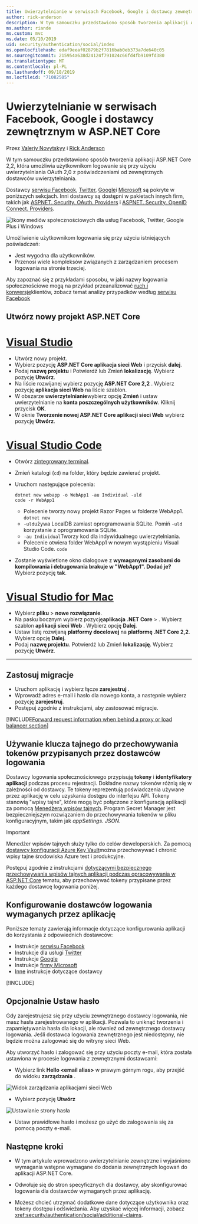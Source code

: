 ```yaml
---
title: Uwierzytelnianie w serwisach Facebook, Google i dostawcy zewnętrznym w ASP.NET Core
author: rick-anderson
description: W tym samouczku przedstawiono sposób tworzenia aplikacji ASP.NET Core 2. x przy użyciu protokołu OAuth 2,0 z zewnętrznymi dostawcami uwierzytelniania.
ms.author: riande
ms.custom: mvc
ms.date: 05/10/2019
uid: security/authentication/social/index
ms.openlocfilehash: edaf9eeaf02879b2f7816bab0eb373a7de640c05
ms.sourcegitcommit: 215954a638d24124f791024c66fd4fb9109fd380
ms.translationtype: MT
ms.contentlocale: pl-PL
ms.lasthandoff: 09/18/2019
ms.locfileid: "71082505"
---
```

# <a name="facebook-google-and-external-provider-authentication-in-aspnet-core"></a>Uwierzytelnianie w serwisach Facebook, Google i dostawcy zewnętrznym w ASP.NET Core

Przez [Valeriy Novytskyy](https://github.com/01binary) i [Rick Anderson](https://twitter.com/RickAndMSFT)

W tym samouczku przedstawiono sposób tworzenia aplikacji ASP.NET Core 2,2, która umożliwia użytkownikom logowanie się przy użyciu uwierzytelniania OAuth 2,0 z poświadczeniami od zewnętrznych dostawców uwierzytelniania.

Dostawcy [serwisu Facebook](xref:security/authentication/facebook-logins), [Twitter](xref:security/authentication/twitter-logins), [Google](xref:security/authentication/google-logins)i [Microsoft](xref:security/authentication/microsoft-logins) są pokryte w poniższych sekcjach. Inni dostawcy są dostępni w pakietach innych firm, takich jak [ASPNET. Security. OAuth. Providers](https://github.com/aspnet-contrib/AspNet.Security.OAuth.Providers) i [ASPNET. Security. OpenID Connect. Providers](https://github.com/aspnet-contrib/AspNet.Security.OpenId.Providers).

![Ikony mediów społecznościowych dla usług Facebook, Twitter, Google Plus i Windows](index/_static/social.png)

Umożliwienie użytkownikom logowania się przy użyciu istniejących poświadczeń:
* Jest wygodna dla użytkowników.
* Przenosi wiele kompleksów związanych z zarządzaniem procesem logowania na stronie trzeciej. 

Aby zapoznać się z przykładami sposobu, w jaki nazwy logowania społecznościowe mogą na przykład przeanalizować [ruch i konwersje](https://dev.twitter.com/resources/case-studies)klientów, zobacz temat analizy przypadków według [serwisu Facebook](https://www.facebook.com/unsupportedbrowser)

## <a name="create-a-new-aspnet-core-project"></a>Utwórz nowy projekt ASP.NET Core

# <a name="visual-studiotabvisual-studio"></a>[Visual Studio](#tab/visual-studio)

* Utwórz nowy projekt.
* Wybierz pozycję **ASP.NET Core aplikacja sieci Web** i przycisk **dalej**.
* Podaj **nazwę projektu** i Potwierdź lub Zmień **lokalizację**. Wybierz pozycję **Utwórz**.
* Na liście rozwijanej wybierz pozycję **ASP.NET Core 2,2** . Wybierz pozycję **aplikacja sieci Web** na liście szablon.
* W obszarze **uwierzytelnianie**wybierz opcję **Zmień** i ustaw uwierzytelnianie na **konta poszczególnych użytkowników**. Kliknij przycisk **OK**.
* W oknie **Tworzenie nowej ASP.NET Core aplikacji sieci Web** wybierz pozycję **Utwórz**.

# <a name="visual-studio-codetabvisual-studio-code"></a>[Visual Studio Code](#tab/visual-studio-code)

* Otwórz [zintegrowany terminal](https://code.visualstudio.com/docs/editor/integrated-terminal).

* Zmień katalogi (`cd`) na folder, który będzie zawierać projekt.

* Uruchom następujące polecenia:

  ```dotnetcli
  dotnet new webapp -o WebApp1 -au Individual -uld
  code -r WebApp1
  ```

  * Polecenie tworzy nowy projekt Razor Pages w folderze WebApp1. `dotnet new`
  * `-uld`używa LocalDB zamiast oprogramowania SQLite. Pomiń `-uld` korzystanie z oprogramowania SQLite.
  * `-au Individual`Tworzy kod dla indywidualnego uwierzytelniania.
  * Polecenie otwiera folder WebApp1 w nowym wystąpieniu Visual Studio Code. `code`

* Zostanie wyświetlone okno dialogowe z **wymaganymi zasobami do kompilowania i debugowania brakuje w "WebApp1". Dodać je?** Wybierz pozycję **tak**.

# <a name="visual-studio-for-mactabvisual-studio-mac"></a>[Visual Studio for Mac](#tab/visual-studio-mac)

* Wybierz **pliku** > **nowe rozwiązanie**.
* Na pasku bocznym wybierz pozycję**aplikacja** **.NET Core** > . Wybierz szablon **aplikacji sieci Web** . Wybierz opcję **Dalej**.
* Ustaw listę rozwijaną **platformy docelowej** na **platformę .NET Core 2,2**. Wybierz opcję **Dalej**.
* Podaj **nazwę projektu**. Potwierdź lub Zmień **lokalizację**. Wybierz pozycję **Utwórz**.

---

## <a name="apply-migrations"></a>Zastosuj migracje

* Uruchom aplikację i wybierz łącze **zarejestruj** .
* Wprowadź adres e-mail i hasło dla nowego konta, a następnie wybierz pozycję **zarejestruj**.
* Postępuj zgodnie z instrukcjami, aby zastosować migracje.

[!INCLUDE[Forward request information when behind a proxy or load balancer section](includes/forwarded-headers-middleware.md)]

## <a name="use-secretmanager-to-store-tokens-assigned-by-login-providers"></a>Używanie klucza tajnego do przechowywania tokenów przypisanych przez dostawców logowania

Dostawcy logowania społecznościowego przypisują **tokeny** i **identyfikatory aplikacji** podczas procesu rejestracji. Dokładne nazwy tokenów różnią się w zależności od dostawcy. Te tokeny reprezentują poświadczenia używane przez aplikację w celu uzyskania dostępu do interfejsu API. Tokeny stanowią "wpisy tajne", które mogą być połączone z konfiguracją aplikacji za pomocą [Menedżera wpisów tajnych](xref:security/app-secrets#secret-manager). Program Secret Manager jest bezpieczniejszym rozwiązaniem do przechowywania tokenów w pliku konfiguracyjnym, takim jak *appSettings. JSON*.

> [!IMPORTANT]
> Menedżer wpisów tajnych służy tylko do celów deweloperskich. Za pomocą [dostawcy konfiguracji Azure Key Vault](xref:security/key-vault-configuration)można przechowywać i chronić wpisy tajne środowiska Azure test i produkcyjne.

Postępuj zgodnie z instrukcjami [dotyczącymi bezpiecznego przechowywania wpisów tajnych aplikacji podczas opracowywania w ASP.NET Core](xref:security/app-secrets) tematu, aby przechowywać tokeny przypisane przez każdego dostawcę logowania poniżej.

## <a name="setup-login-providers-required-by-your-application"></a>Konfigurowanie dostawców logowania wymaganych przez aplikację

Poniższe tematy zawierają informacje dotyczące konfigurowania aplikacji do korzystania z odpowiednich dostawców:

* Instrukcje [serwisu Facebook](xref:security/authentication/facebook-logins)
* Instrukcje dla usługi [Twitter](xref:security/authentication/twitter-logins)
* Instrukcje [Google](xref:security/authentication/google-logins)
* Instrukcje [firmy Microsoft](xref:security/authentication/microsoft-logins)
* [Inne](xref:security/authentication/otherlogins) instrukcje dotyczące dostawcy

[!INCLUDE[](includes/chain-auth-providers.md)]

## <a name="optionally-set-password"></a>Opcjonalnie Ustaw hasło

Gdy zarejestrujesz się przy użyciu zewnętrznego dostawcy logowania, nie masz hasła zarejestrowanego w aplikacji. Pozwala to uniknąć tworzenia i zapamiętywania hasła dla lokacji, ale również od zewnętrznego dostawcy logowania. Jeśli dostawca logowania zewnętrznego jest niedostępny, nie będzie można zalogować się do witryny sieci Web.

Aby utworzyć hasło i zalogować się przy użyciu poczty e-mail, która została ustawiona w procesie logowania z zewnętrznymi dostawcami:

* Wybierz link **Hello &lt;email alias&gt;**  w prawym górnym rogu, aby przejść do widoku **zarządzania** .

![Widok zarządzania aplikacjami sieci Web](index/_static/pass1a.png)

* Wybierz pozycję **Utwórz**

![Ustawianie strony hasła](index/_static/pass2a.png)

* Ustaw prawidłowe hasło i możesz go użyć do zalogowania się za pomocą poczty e-mail.

## <a name="next-steps"></a>Następne kroki

* W tym artykule wprowadzono uwierzytelnianie zewnętrzne i wyjaśniono wymagania wstępne wymagane do dodania zewnętrznych logowań do aplikacji ASP.NET Core.

* Odwołuje się do stron specyficznych dla dostawcy, aby skonfigurować logowania dla dostawców wymaganych przez aplikację.

* Możesz chcieć utrzymać dodatkowe dane dotyczące użytkownika oraz tokeny dostępu i odświeżania. Aby uzyskać więcej informacji, zobacz <xref:security/authentication/social/additional-claims>.
